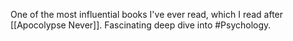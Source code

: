 One of the most influential books I've ever read, which I read after [[Apocolypse Never]]. Fascinating deep dive into #Psychology.